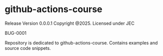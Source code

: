 # github-actions-course
Release Version 0.0.0.1
Copyright @2025.
Licensed under JEC

BUG-0001

Repository is dedicated to github-actions-course. Contains examples and source code snippets.
